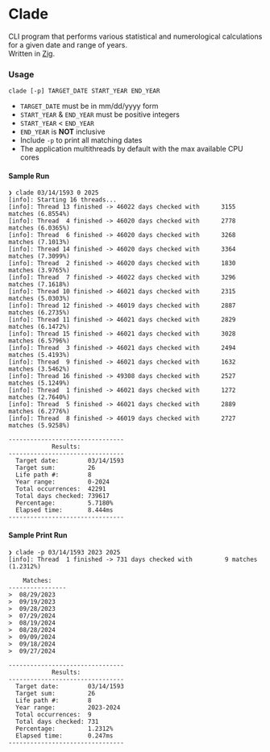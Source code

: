 # Clade

CLI program that performs various statistical and numerological calculations for a given date and range of years.  
Written in [Zig](https://ziglang.org/).

### Usage

```
clade [-p] TARGET_DATE START_YEAR END_YEAR
```
- `TARGET_DATE` must be in mm/dd/yyyy form
- `START_YEAR` & `END_YEAR` must be positive integers
- `START_YEAR` < `END_YEAR`
- `END_YEAR` is **NOT** inclusive
- Include `-p` to print all matching dates
- The application multithreads by default with the max available CPU cores

#### Sample Run

```
❯ clade 03/14/1593 0 2025
[info]: Starting 16 threads...
[info]: Thread 13 finished -> 46022 days checked with      3155 matches (6.8554%)
[info]: Thread  4 finished -> 46020 days checked with      2778 matches (6.0365%)
[info]: Thread  6 finished -> 46020 days checked with      3268 matches (7.1013%)
[info]: Thread 14 finished -> 46020 days checked with      3364 matches (7.3099%)
[info]: Thread  2 finished -> 46020 days checked with      1830 matches (3.9765%)
[info]: Thread  7 finished -> 46022 days checked with      3296 matches (7.1618%)
[info]: Thread 10 finished -> 46021 days checked with      2315 matches (5.0303%)
[info]: Thread 12 finished -> 46019 days checked with      2887 matches (6.2735%)
[info]: Thread 11 finished -> 46021 days checked with      2829 matches (6.1472%)
[info]: Thread 15 finished -> 46021 days checked with      3028 matches (6.5796%)
[info]: Thread  3 finished -> 46021 days checked with      2494 matches (5.4193%)
[info]: Thread  9 finished -> 46021 days checked with      1632 matches (3.5462%)
[info]: Thread 16 finished -> 49308 days checked with      2527 matches (5.1249%)
[info]: Thread  1 finished -> 46021 days checked with      1272 matches (2.7640%)
[info]: Thread  5 finished -> 46021 days checked with      2889 matches (6.2776%)
[info]: Thread  8 finished -> 46019 days checked with      2727 matches (5.9258%)

--------------------------------
            Results:
--------------------------------
  Target date:        03/14/1593
  Target sum:         26
  Life path #:        8
  Year range:         0-2024
  Total occurrences:  42291
  Total days checked: 739617
  Percentage:         5.7180%
  Elapsed time:       8.444ms
--------------------------------
```

#### Sample Print Run

```
❯ clade -p 03/14/1593 2023 2025
[info]: Thread  1 finished -> 731 days checked with         9 matches (1.2312%)

    Matches:
----------------
>  08/29/2023
>  09/19/2023
>  09/28/2023
>  07/29/2024
>  08/19/2024
>  08/28/2024
>  09/09/2024
>  09/18/2024
>  09/27/2024

--------------------------------
            Results:
--------------------------------
  Target date:        03/14/1593
  Target sum:         26
  Life path #:        8
  Year range:         2023-2024
  Total occurrences:  9
  Total days checked: 731
  Percentage:         1.2312%
  Elapsed time:       0.247ms
--------------------------------
```
